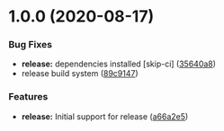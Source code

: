 # 1.0.0 (2020-08-17)


### Bug Fixes

* **release:** dependencies installed [skip-ci] ([35640a8](https://github.com/MatteoGheza/simple-test-program-python/commit/35640a869fb2429cc63ac7ab6102c8c3f32287f7))
* release build system ([89c9147](https://github.com/MatteoGheza/simple-test-program-python/commit/89c9147f6d93a0d2e487e844b0120cac274d2ee5))


### Features

* **release:** Initial support for release ([a66a2e5](https://github.com/MatteoGheza/simple-test-program-python/commit/a66a2e5fbf6ab304cc998f543106dabb15b981f2))
